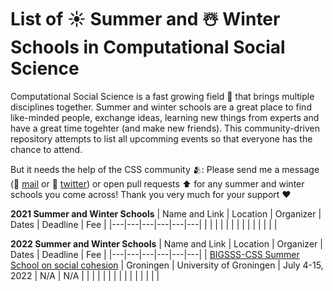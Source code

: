 # List of ☀️ Summer and ☃️ Winter Schools in Computational Social Science

Computational Social Science is a fast growing field 🚀 that brings multiple disciplines together. Summer and winter schools are a great place to find like-minded people, exchange ideas, learning new things from experts and have a great time togehter (and make new friends). This community-driven repository attempts to list all upcomming events so that everyone has the chance to attend.

But it needs the help of the CSS community 🫂: Please send me a message (📧 [mail](christopher.klamm@hotmail.de) or 🐥 [twitter](twitter.com/chklamm)) or open pull requests ⬆️ for any summer and winter schools you come across! Thank you very much for your support ❤️

**2021 Summer and Winter Schools**
| Name and Link  | Location  | Organizer  | Dates  | Deadline | Fee | 
|---|---|---|---|---|---|
|   |   |   |   |   |   |
|   |   |   |   |   |   |


**2022 Summer and Winter Schools**
| Name and Link  | Location  | Organizer  | Dates  | Deadline | Fee | 
|---|---|---|---|---|---|
| [BIGSSS-CSS Summer School on social cohesion](https://bigsss-css.jacobs-university.de) | Groningen | University of Groningen | July 4-15, 2022 | N/A | N/A |
|   |   |   |   |   |   |
|   |   |   |   |   |   |
